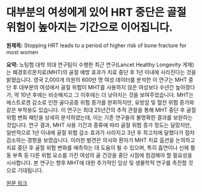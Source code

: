 # 대부분의 여성에게 있어 HRT 중단은 골절 위험이 높아지는 기간으로 이어집니다.

**원제목:** Stopping HRT leads to a period of higher risk of bone fracture for most women

**요약:** 노팅험 대학 의대 연구팀이 수행한 최근 연구(Lancet Healthy Longevity 게재)는 폐경호르몬치료(MHT)의 골절 예방 효과가 치료 중단 후 1년 이내에 사라진다는 것을 밝혔습니다.  영국 2,000개 의원의 600만 명 여성 데이터를 분석한 이 연구는 MHT 중단 후 대부분의 여성에서 골절 위험이 MHT를 사용하지 않은 여성보다 수년간 높아졌다가, 약 10년 후에는 비슷해지고 그 이후에는 더 낮아지는 것을 보여주었습니다.  MHT는 에스트로겐 감소로 인한 골다공증 위험 증가를 완화하지만, 유방암 및 혈전 위험 증가와 같은 부작용도 있습니다.  이 연구는 최대 25년간의 추적 관찰을 통해 MHT 중단 후 골절 위험 변화 패턴을 상세히 분석하였는데,  이는 기존 연구들의 불명확한 결과를 보완하는 것입니다.  연구 결과, MHT 사용 기간과 종류에 따라 골절 위험 증가 정도는 달랐지만,  일반적으로 1년 이내에 골절 위험 감소 효과가 사라지고 3년 후 최고치에 달했다가 점차 감소하는 경향을 보였습니다.  이러한 발견은 의사와 환자가 MHT 치료 옵션을 논의하고 치료 중단 후 골절 위험 변화를 예측하는 데 도움이 될 수 있으며,  특히 흡연이나 신체 활동 부족 등 다른 위험 요소를 가진 여성의 골 건강을 중단 시점에 점검해야 할 필요성을 시사합니다.  본 연구는 향후 MHT에 대한 추가적인 임상 및 생물학적 연구를 촉진할 것으로 기대됩니다.

[원문 링크](https://www.nottingham.ac.uk/news/hrt-and-bone-fracture-risk)
